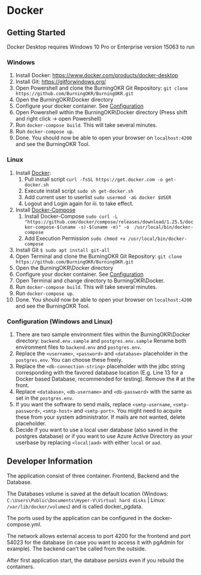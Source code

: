# Docker
## Getting Started

Docker Desktop requires Windows 10 Pro or Enterprise version 15063 to run

### Windows
1. Install Docker: https://www.docker.com/products/docker-desktop
2. Install Git: https://gitforwindows.org/
3. Open Powershell and clone the BurningOKR Git Repository: ```git clone https://github.com/BurningOKR/BurningOKR.git```
4. Open the BurningOKR\Docker directory
5. Configure your docker container. See [Configuration](#configuration)
6. Open Powershell within the BurningOKR\Docker directory (Press shift and right click -> open Powershell)
7. Run ```docker-compose build```. This will take several minutes.
8. Run ```docker-compose up```.
9. Done. You should now be able to open your browser on ```localhost:4200``` and see the BurningOKR Tool.

### Linux

1. Install [Docker](https://docs.docker.com/engine/install/): 
   1. Pull install script ``curl -fsSL https://get.docker.com -o get-docker.sh``
   2. Execute install script ``sudo sh get-docker.sh`` 
   3. Add current user to userlist ``sudo usermod -aG docker $USER``
   4. Logout and Login again for iii. to take effect. 
2. Install [Docker-Compose](https://docs.docker.com/compose/install/) 
   1. Install Docker-Compose ``sudo curl -L 
"https://github.com/docker/compose/releases/download/1.25.5/docker-compose-$(uname -s)-$(uname -m)" -o 
/usr/local/bin/docker-compose``
   2. Add Execution Permission ``sudo chmod +x /usr/local/bin/docker-compose`` 
3. Install Git ``$ sudo apt install git-all``
4. Open Terminal and clone the BurningOKR Git Repository: ```git clone https://github.com/BurningOKR/BurningOKR.git```
5. Open the BurningOKR\Docker directory
6. Configure your docker container. See [Configuration](#configuration)
7. Open Terminal and change directory to BurningOKR\Docker.
8. Run ```docker-compose build```. This will take several minutes.
9. Run ```docker-compose up```.
10. Done. You should now be able to open your browser on ```localhost:4200``` and see the BurningOKR Tool.


### Configuration (Windows and Linux)


1. There are two sample environment files within the BurningOKR\Docker directory: ```backend.env.sample``` 
and ``postgres.env.sample`` Rename both environment files to ``backend.env`` and `postgres.env`.
2. Replace the ``<username>``, ``<password>`` and ``<database>`` placeholder in the `postgres.env`. You can choose 
these freely.
3. Replace the ``<db-connection-string>`` placeholder with the jdbc string corresponding with the favored 
database location (E.g. Line 13 for a Docker based Database, recommended for testing). Remove the # at the front. 
4. Replace ``<database>``, ``<db-username>`` and ``<db-password>`` with the same as set in the ``postgres.env``.
5. If you want the software to send mails, replace ``<smtp-username``, ``<smtp-password>``, ``<smtp-host>``
and ``<smtp-port>``. You might need to acquire these from your system administrator. If mails are not wanted, delete 
placeholder.
6. Decide if you want to use a local user database (also saved in the postgres database) or if you want to use 
Azure Active Directory as your userbase by replacing ``<local|aad>`` with either ``local`` or ``aad``. 


## Developer Information

The application consist of three container. Frontend, Backend and the Database. 

The Databases volume is saved at the default location (Windows: ``C:\Users\Public\Documents\Hyper-V\Virtual hard disks`` 
| Linux: ``/var/lib/docker/volumes``) and is called docker_pgdata. 

The ports used by the application can be configured in the docker-compose.yml.

The network allows external access to port 4200 for the frontend and port 54023 for the database (in case you want to 
access it with pgAdmin for example). The backend can't be called from the outside. 

After first application start, the database persists even if you rebuild the containers.

